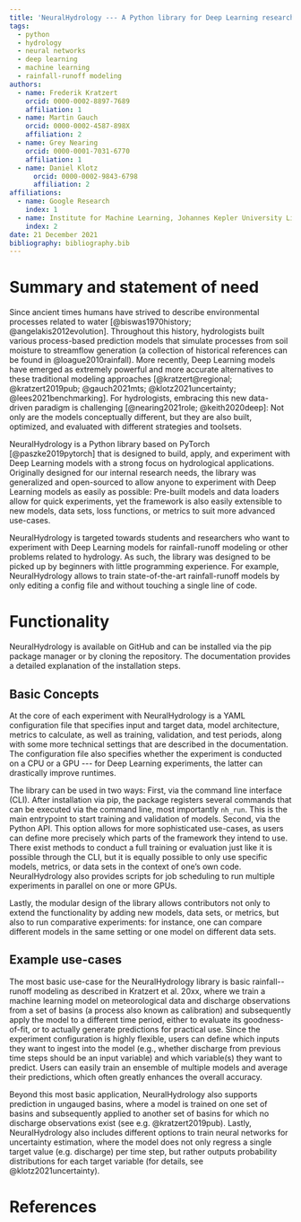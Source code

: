 ```yaml
---
title: 'NeuralHydrology --- A Python library for Deep Learning research in hydrology'
tags:
  - python
  - hydrology
  - neural networks
  - deep learning
  - machine learning
  - rainfall-runoff modeling
authors:
  - name: Frederik Kratzert
    orcid: 0000-0002-8897-7689
    affiliation: 1
  - name: Martin Gauch
    orcid: 0000-0002-4587-898X
    affiliation: 2
  - name: Grey Nearing
    orcid: 0000-0001-7031-6770
    affiliation: 1
  - name: Daniel Klotz
      orcid: 0000-0002-9843-6798
      affiliation: 2
affiliations:
  - name: Google Research
    index: 1
  - name: Institute for Machine Learning, Johannes Kepler University Linz, Linz, Austria
    index: 2
date: 21 December 2021
bibliography: bibliography.bib
---
```


# Summary and statement of need

Since ancient times humans have strived to describe environmental processes related to water [@biswas1970history; @angelakis2012evolution].
Throughout this history, hydrologists built various process-based prediction models that simulate processes from soil moisture to streamflow generation (a collection of historical references can be found in @loague2010rainfall). More recently, Deep Learning models have emerged as extremely powerful and more accurate alternatives to these traditional modeling approaches [@kratzert@regional; @kratzert2019pub; @gauch2021mts; @klotz2021uncertainty; @lees2021benchmarking]. For hydrologists, embracing this new data-driven paradigm is challenging [@nearing2021role; @keith2020deep]: Not only are the models conceptually different, but they are also built, optimized, and evaluated with different strategies and toolsets.

NeuralHydrology is a Python library based on PyTorch [@paszke2019pytorch] that is designed to build, apply, and experiment with Deep Learning models with a strong focus on hydrological applications. Originally designed for our internal research needs, the library was generalized and open-sourced to allow anyone to experiment with Deep Learning models as easily as possible: Pre-built models and data loaders allow for quick experiments, yet the framework is also easily extensible to new models, data sets, loss functions, or metrics to suit more advanced use-cases.

NeuralHydrology is targeted towards students and researchers who want to experiment with Deep Learning models for rainfall-runoff modeling or other problems related to hydrology. As such, the library was designed to be picked up by beginners with little programming experience. For example, NeuralHydrology allows to train state-of-the-art rainfall-runoff models by only editing a config file and without touching a single line of code.


# Functionality

NeuralHydrology is available on GitHub and can be installed via the pip package manager or by cloning the repository. The documentation provides a detailed explanation of the installation steps.

## Basic Concepts

At the core of each experiment with NeuralHydrology is a YAML configuration file that specifies input and target data, model architecture, metrics to calculate, as well as training, validation, and test periods, along with some more technical settings that are described in the documentation. The configuration file also specifies whether the experiment is conducted on a CPU or a GPU --- for Deep Learning experiments, the latter can drastically improve runtimes.

The library can be used in two ways: First, via the command line interface (CLI). After installation via pip, the package registers several commands that can be executed via the command line, most importantly `nh_run`. This is the main entrypoint to start training and validation of models. Second, via the Python API. This option allows for more sophisticated use-cases, as users can define more precisely which parts of the framework they intend to use. There exist methods to conduct a full training or evaluation just like it is possible through the CLI, but it is equally possible to only use specific models, metrics, or data sets in the context of one’s own code. NeuralHydrology also provides scripts for job scheduling to run multiple experiments in parallel on one or more GPUs.

Lastly, the modular design of the library allows contributors not only to extend the functionality by adding new models, data sets, or metrics, but also to run comparative experiments: for instance, one can compare different models in the same setting or one model on different data sets.

## Example use-cases

The most basic use-case for the NeuralHydrology library is basic rainfall--runoff modeling as described in Kratzert et al. 20xx, where we train a machine learning model on meteorological data and discharge observations from a set of basins (a process also known as calibration) and subsequently apply the model to a different time period, either to evaluate its goodness-of-fit, or to actually generate predictions for practical use. Since the experiment configuration is highly flexible, users can define which inputs they want to ingest into the model (e.g., whether discharge from previous time steps should be an input variable) and which variable(s) they want to predict. Users can easily train an ensemble of multiple models and average their predictions, which often greatly enhances the overall accuracy.

Beyond this most basic application, NeuralHydrology also supports prediction in ungauged basins, where a model is trained on one set of basins and subsequently applied to another set of basins for which no discharge observations exist (see e.g. @kratzert2019pub). Lastly, NeuralHydrology also includes different options to train neural networks for uncertainty estimation, where the model does not only regress a single target value (e.g. discharge) per time step, but rather outputs probability distributions for each target variable (for details, see @klotz2021uncertainty).

# References
